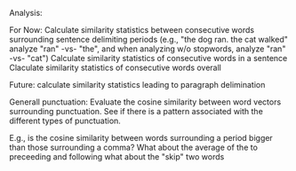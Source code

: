 Analysis:

For Now:
Calculate similarity statistics between consecutive words surrounding sentence delimiting periods (e.g., "the dog ran. the cat walked" analyze "ran" -vs- "the", and when analyzing w/o stopwords, analyze "ran" -vs- "cat") 
Calculate similarity statistics of consecutive words in a sentence
Claculate similarity statistics of consecutive words overall


Future:
calculate similarity statistics leading to paragraph delimination

Generall punctuation:
Evaluate the cosine similarity between word vectors surrounding punctuation. See if there is a pattern associated with the different types of punctuation.

E.g., is the cosine similarity between words surrounding a period bigger than those surrounding a comma?
What about the average of the to preceeding and following
what about the "skip" two words